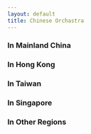 ```yaml
---
layout: default
title: Chinese Orchastra
---
```


### In Mainland China

### In Hong Kong

### In Taiwan

### In Singapore

### In Other Regions
